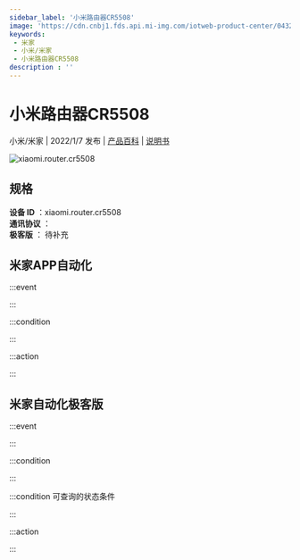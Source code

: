 ```yaml
---
sidebar_label: '小米路由器CR5508'
image: 'https://cdn.cnbj1.fds.api.mi-img.com/iotweb-product-center/0432fdaf4e6eed8c344c86903856fb19_1638181416714.png?GalaxyAccessKeyId=AKVGLQWBOVIRQ3XLEW&Expires=9223372036854775807&Signature=5qaG87c7Hg0ZeXUojEma6gZj6ww='
keywords: 
 - 米家
 - 小米/米家
 - 小米路由器CR5508
description : ''
---
```

# 小米路由器CR5508

小米/米家 | 2022/1/7 发布 | [产品百科](https://home.mi.com/webapp/content/baike/product/index.html?model=xiaomi.router.cr5508/) | [说明书](https://home.mi.com/views/introduction.html?model=xiaomi.router.cr5508&region=cn)

![xiaomi.router.cr5508](https://cdn.cnbj1.fds.api.mi-img.com/iotweb-product-center/0432fdaf4e6eed8c344c86903856fb19_1638181416714.png?GalaxyAccessKeyId=AKVGLQWBOVIRQ3XLEW&Expires=9223372036854775807&Signature=5qaG87c7Hg0ZeXUojEma6gZj6ww=)

## 规格  
> 
**设备 ID** ：xiaomi.router.cr5508  
**通讯协议** ：  
**极客版**  ： 待补充 


## 米家APP自动化  

:::event  

:::

:::condition  

:::

:::action   

:::

## 米家自动化极客版  

:::event  

:::

:::condition  

:::

:::condition 可查询的状态条件  

:::

:::action  

:::

        
